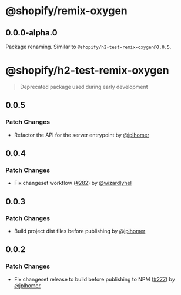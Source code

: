 # @shopify/remix-oxygen

## 0.0.0-alpha.0

Package renaming. Similar to `@shopify/h2-test-remix-oxygen@0.0.5`.

# @shopify/h2-test-remix-oxygen

> Deprecated package used during early development

## 0.0.5

### Patch Changes

- Refactor the API for the server entrypoint by [@jplhomer](https://github.com/jplhomer)

## 0.0.4

### Patch Changes

- Fix changeset workflow ([#282](https://github.com/Shopify/h2/pull/282)) by [@wizardlyhel](https://github.com/wizardlyhel)

## 0.0.3

### Patch Changes

- Build project dist files before publishing by [@jplhomer](https://github.com/jplhomer)

## 0.0.2

### Patch Changes

- Fix changeset release to build before publishing to NPM ([#277](https://github.com/Shopify/h2/pull/277)) by [@jplhomer](https://github.com/jplhomer)
